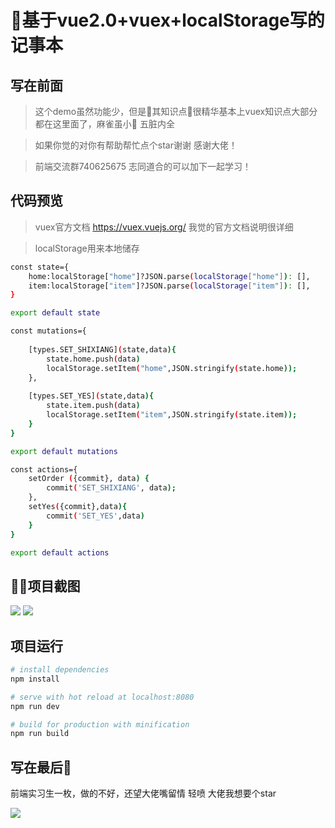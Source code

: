 # 基于vue2.0+vuex+localStorage写的记事本

## 写在前面

> 这个demo虽然功能少，但是其知识点很精华基本上vuex知识点大部分都在这里面了，麻雀虽小 五脏内全

> 如果你觉的对你有帮助帮忙点个star谢谢 感谢大佬！

> 前端交流群740625675 志同道合的可以加下一起学习！



## 代码预览

> vuex官方文档 https://vuex.vuejs.org/ 我觉的官方文档说明很详细<br>

> localStorage用来本地储存

```bash
const state={
    home:localStorage["home"]?JSON.parse(localStorage["home"]): [],
    item:localStorage["item"]?JSON.parse(localStorage["item"]): [],
}

export default state

```

```bash
const mutations={
    
    [types.SET_SHIXIANG](state,data){
        state.home.push(data)
        localStorage.setItem("home",JSON.stringify(state.home));
    },
   
    [types.SET_YES](state,data){
        state.item.push(data)
        localStorage.setItem("item",JSON.stringify(state.item));
    }
}

export default mutations

```


```bash
const actions={
    setOrder ({commit}, data) {
        commit('SET_SHIXIANG', data);
    },
    setYes({commit},data){
        commit('SET_YES',data)
    }
}

export default actions

```

## 项目截图
<img src='https://user-gold-cdn.xitu.io/2018/5/30/163aec35481bb6f5?w=361&h=640&f=png&s=20853'>
<img src='https://user-gold-cdn.xitu.io/2018/5/30/163aec3a4883a6a6?w=361&h=640&f=png&s=21366'>



## 项目运行

``` bash
# install dependencies
npm install

# serve with hot reload at localhost:8080
npm run dev

# build for production with minification
npm run build
```

## 写在最后
前端实习生一枚，做的不好，还望大佬嘴留情 轻喷 大佬我想要个star

<img src="https://user-gold-cdn.xitu.io/2018/5/17/1636bde1d014d991?w=198&h=198&f=jpeg&s=3630"></img>